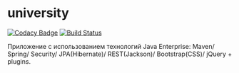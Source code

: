 # university
[![Codacy Badge](https://api.codacy.com/project/badge/Grade/ba732ff0e4de418abf47399a79c94e43)](https://www.codacy.com/manual/framzik/university?utm_source=github.com&amp;utm_medium=referral&amp;utm_content=framzik/university&amp;utm_campaign=Badge_Grade)
[![Build Status](https://travis-ci.org/framzik/university.svg?branch=master)](https://travis-ci.org/framzik/university)

Приложение с использованием технологий Java Enterprise: Maven/ Spring/ Security/ JPA(Hibernate)/ REST(Jackson)/ Bootstrap(CSS)/ jQuery + plugins.
